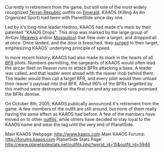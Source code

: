 Currently in retirement from the game, but still one of the most widely
recognized [Terran Republic](Terran_Republic.md) outfits on
[Emerald](Emerald.md). KAAOS (Killing As An Organized Sport) had
been with PlanetSide since day one.

Led by it's long-time leader Hedron, KAAOS had made it's mark by their
patented "KAAOS Drops". This drop was marked by the large group of
AirCav ([Reavers](Reaver.md) and/or
[Mosquitos](Mosquito.md)) that flew over a target, and dropped
all at once. Once landed, and the door is breached, they
[surged](surge.md) to their target, emphasizing KAAOS'
underlying principle of speed.

In more recent history, KAAOS had also made its mark in the hearts of
all [BFR](BFR.md) pilots. Numbers permitting, the sargeants of
KAAOS would often lead the aircav fleet on Reaver runs to attack BFRs
attacking a base. A leader was called, and that leader went ahead with
the reaver mob behind them. The leader would then call a target BFR, and
every pilot would then unload their reaver's payload into that BFR.
About 96% of the BFRs targetted by this method were destroyed on the
first run and any second runs promised the BFRs demise.

On October 8th, 2005, KAAOS publically announced it's retirement from
the game. A few members of the outfit are still around, but none of them
really having the same effect as KAAOS had before. A few of the members
have moved on to other [outfits](outfits.md), while others have
decided to stay loyal to the KAAOS name and wear the tag until the very
end of PlanetSide.

Main KAAOS Webpage: <http://www.kaaos.com>
Main KAAOS Forums: <http://forums.kaaos.com>
PlanetSide Stats Page:
<http://www.planetsidestats.net/outfits.php?world_id=15&outfit_id=5946>
